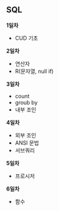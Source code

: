 ## SQL

**1일차**
+ CUD 기초

**2일차**
+ 연산자
+ R(문자열, null if)

**3일차**
+ count
+ groub by
+ 내부 조인

**4일차**
+ 외부 조인
+ ANSI 문법
+ 서브쿼리

**5일차**
+ 프로시저

**6일차**
+ 함수